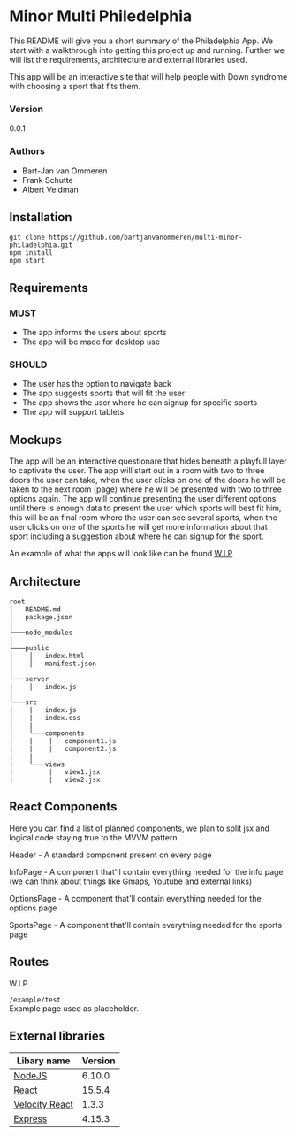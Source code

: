 # Minor Multi Philedelphia

This README will give you a short summary of the Philadelphia App. We start with a walkthrough into getting this project up and running. Further we will list the requirements, architecture and external libraries used.

This app will be an interactive site that will help people with Down syndrome with choosing a sport that fits them.

### Version
0.0.1

### Authors
- Bart-Jan van Ommeren
- Frank Schutte
- Albert Veldman

## Installation
```
git clone https://github.com/bartjanvanommeren/multi-minor-philadelphia.git
npm install
npm start
```
## Requirements
### MUST
- The app informs the users about sports
- The app will be made for desktop use
### SHOULD
- The user has the option to navigate back
- The app suggests sports that will fit the user
- The app shows the user where he can signup for specific sports
- The app will support tablets
 
## Mockups
The app will be an interactive questionare that hides beneath a playfull layer to captivate the user. The app will start out in a room with two to three doors the user can take, when the user clicks on one of the doors he will be taken to the next room (page) where he will be presented with two to three options again. The app will continue presenting the user different options until there is enough data to present the user which sports will best fit him, this will be an final room where the user can see several sports, when the user clicks on one of the sports he will get more information about that sport including a suggestion about where he can signup for the sport.

An example of what the apps will look like can be found [W.I.P]()

## Architecture
```
root
│   README.md
│   package.json   
|
└───node_modules
│
└───public
│    │   index.html
│    │   manifest.json
│   
└───server
|    │   index.js
|
└───src
|    |   index.js
|    |   index.css
|    |
|    └───components
|    |    |   component1.js
|    |    |   component2.js
|    |
|    └───views
|         |   view1.jsx
|         |   view2.jsx
```

## React Components
Here you can find a list of planned components, we plan to split jsx and logical code staying true to the MVVM pattern.

Header -
A standard component present on every page

InfoPage -
A component that'll contain everything needed for the info page (we can think about things like Gmaps, Youtube and external links)

OptionsPage -
A component that'll contain everything needed for the options page

SportsPage -
A component that'll contain everything needed for the sports page

## Routes
W.I.P

``/example/test`` <br> 
Example page used as placeholder.

## External libraries
Libary name | Version
--- | ---
[NodeJS](https://nodejs.org/en/) | 6.10.0
[React](https://facebook.github.io/react/) | 15.5.4
[Velocity React](https://github.com/twitter-fabric/velocity-react) | 1.3.3
[Express](https://expressjs.com/) | 4.15.3
